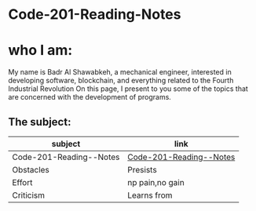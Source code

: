 # Code-201-Reading-Notes

# who I am:
My name is Badr Al Shawabkeh, a mechanical engineer, interested in developing software, blockchain, 
and everything related to the Fourth Industrial Revolution On this page, 
I present to you some of the topics that are concerned with the development of programs.

## The subject:

subject    | link
---------- | ----
Code-201-Reading--Notes | [Code-201-Reading--Notes](https://bader-eng.github.io/Code-102-Reading-Notes/) 
Obstacles | Presists 
Effort | np pain,no gain 
Criticism | Learns from 
